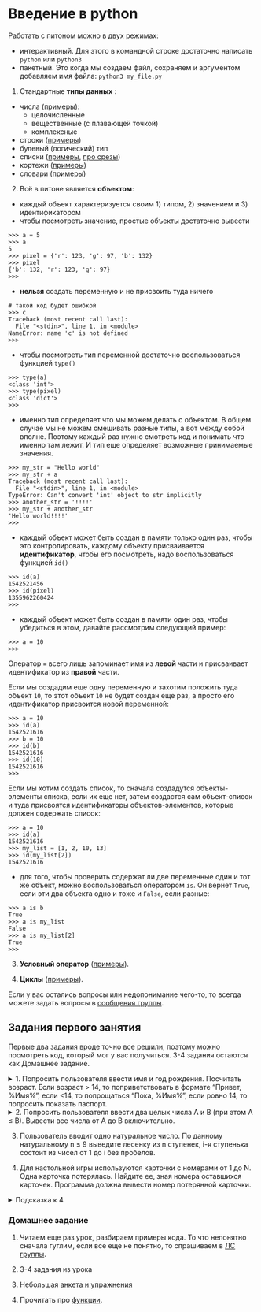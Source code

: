 # Введение в python

Работать с питоном можно в двух режимах:
 - интерактивный. Для этого в командной строке достаточно написать `python` или `python3`
 - пакетный. Это когда мы создаем файл, сохраняем и аргументом добавляем имя файла: `python3 my_file.py`

1) Cтандартные **типы данных** :
- числа ([примеры](https://pythonworld.ru/tipy-dannyx-v-python/chisla-int-float-complex.html)):
  * целочисленные 
  * вещественные (с плавающей точкой)
  * комплексные
- строки ([примеры](https://pythonworld.ru/tipy-dannyx-v-python/stroki-funkcii-i-metody-strok.html))
- булевый (логический) тип 
- списки ([примеры](https://pythonworld.ru/tipy-dannyx-v-python/spiski-list-funkcii-i-metody-spiskov.html), [про срезы](https://pythonworld.ru/osnovy/indeksy-i-srezy.html))
- кортежи ([примеры](https://pythonworld.ru/tipy-dannyx-v-python/kortezhi-tuple.html))
- словари ([примеры](https://pythonworld.ru/tipy-dannyx-v-python/slovari-dict-funkcii-i-metody-slovarej.html))

2) Всё в питоне является **объектом**:
- каждый объект характеризуется своим 1) типом, 2) значением и 3) идентификатором
- чтобы посмотреть значение, простые объекты достаточно вывести
```
>>> a = 5
>>> a
5
>>> pixel = {'r': 123, 'g': 97, 'b': 132}
>>> pixel
{'b': 132, 'r': 123, 'g': 97}
>>>
```
- **нельзя** создать переменную и не присвоить туда ничего
```
# такой код будет ошибкой
>>> c
Traceback (most recent call last):
  File "<stdin>", line 1, in <module>
NameError: name 'c' is not defined
>>>
```
- чтобы посмотреть тип переменной достаточно воспользоваться функцией `type()`
```
>>> type(a)
<class 'int'>
>>> type(pixel)
<class 'dict'>
>>>
```
- именно тип определяет что мы можем делать с объектом. В общем случае мы не можем смешивать разные типы, а вот между собой вполне. Поэтому каждый раз нужно смотреть код и понимать что именно там лежит. И тип еще определяет возможные принимаемые значения.
```
>>> my_str = "Hello world"
>>> my_str + a
Traceback (most recent call last):
  File "<stdin>", line 1, in <module>
TypeError: Can't convert 'int' object to str implicitly
>>> another_str = '!!!!'
>>> my_str + another_str
'Hello world!!!!'
>>>
```

- каждый объект может быть создан в памяти только один раз, чтобы это контролировать, каждому объекту присваивается **идентификатор**, чтобы его посмотреть, надо воспользоваться функцией `id()`
```
>>> id(a)
1542521456
>>> id(pixel)
1355962260424
>>>
```
- каждый объект может быть создан в памяти один раз, чтобы убедиться в этом, давайте рассмотрим следующий пример:
```
>>> a = 10
>>>
```
Оператор `=` всего лишь запоминает имя из **левой** части и присваивает идентификатор из **правой** части.

Если мы создадим еще одну переменную и захотим положить туда объект `10`, то этот объект `10` не будет создан еще раз, а просто его идентификатор присвоится новой переменной:

```
>>> a = 10
>>> id(a)
1542521616
>>> b = 10
>>> id(b)
1542521616
>>> id(10)
1542521616
>>>
```
Если мы хотим создать список, то сначала создадутся объекты-элементы списка, если их еще нет, затем создастся сам объект-список и туда присвоятся идентификаторы объектов-элементов, которые должен содержать список:
```
>>> a = 10
>>> id(a)
1542521616
>>> my_list = [1, 2, 10, 13]
>>> id(my_list[2])
1542521616
```

- для того, чтобы проверить содержат ли две переменные один и тот же объект, можно воспользоваться оператором `is`. Он вернет `True`, если эти два объекта одно и тоже и `False`, если разные:
```
>>> a is b
True
>>> a is my_list
False
>>> a is my_list[2]
True
>>>
```

3) **Условный оператор** ([примеры](https://pythonworld.ru/osnovy/instrukciya-if-elif-else-proverka-istinnosti-trexmestnoe-vyrazhenie-ifelse.html)).

4) **Циклы** ([примеры](https://pythonworld.ru/osnovy/cikly-for-i-while-operatory-break-i-continue-volshebnoe-slovo-else.html)).


Если у вас остались вопросы или недопонимание чего-то, то всегда можете задать вопросы в [сообщения группы](https://vk.com/im?media=&sel=-129520208).

## Задания первого занятия

Первые два задания вроде точно все решили, поэтому можно посмотреть код, который мог у вас получиться. 3-4 задания остаются как Домашнее задание.
<details><summary>
1. Попросить пользователя ввести имя и год рождения. Посчитать возраст. Если возраст > 14, то поприветствовать в формате “Привет, %Имя%”, если <14, то попрощаться “Пока, %Имя%”, если ровно 14, то попросить показать паспорт.</summary>

```python
user_name = input("Please, enter your name ")
user_birth_year = int(input("Please, enter your birth year "))

user_age = 2018 - user_birth_year

if user_age > 14:
        print("Hello " + user_name)
elif user_age < 14:
        print("Goodbye " + user_name)
else:
        print("Give me your passport, please!")
```

  </details>
<details><summary>2. Попросить пользователя ввести два целых числа A и B (при этом A ≤ B). Вывести все числа от A до B включительно.</summary>
 
 ```python
A = int(input("Enter the firsth number, please "))
B = int(input("Enter the second number, please "))

for number in range(A, B + 1):
        print(number)
```
</details>  

3. Пользователь вводит одно натуральное число. По данному натуральному n ≤ 9 выведите лесенку из n ступенек, i-я ступенька состоит из чисел от 1 до i без пробелов.  

4. Для настольной игры используются карточки с номерами от 1 до N. Одна карточка потерялась. Найдите ее, зная номера оставшихся карточек. Программа должна вывести номер потерянной карточки.
<details><summary>Подсказка к 4</summary>
Подсказка, использовать метод split() - чтобы строку разбить по пробелам на числа. Узнать как посмотреть размер списка. Можно ли список отсортировать?!
</details>

### Домашнее задание
1. Читаем еще раз урок, разбираем примеры кода. То что непонятно сначала гуглим, если все еще не понятно, то спрашиваем в [ЛС группы](https://vk.com/im?media=&sel=-129520208).

2. 3-4 задания из урока
3. Небольшая [анкета и упражнения](https://goo.gl/forms/6nrQk4swZmbZZIUb2)
4. Прочитать про [функции](https://pythonworld.ru/tipy-dannyx-v-python/vse-o-funkciyax-i-ix-argumentax.html).
